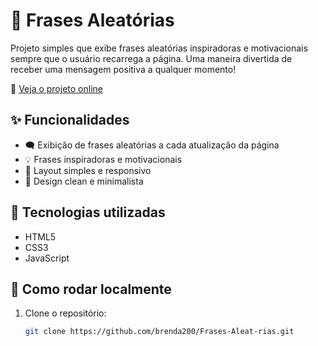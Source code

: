 # 💬 Frases Aleatórias

Projeto simples que exibe frases aleatórias inspiradoras e motivacionais sempre que o usuário recarrega a página. Uma maneira divertida de receber uma mensagem positiva a qualquer momento!

🔗 [Veja o projeto online](https://brenda200.github.io/Frases-Aleat-rias/)

## ✨ Funcionalidades

- 🗨️ Exibição de frases aleatórias a cada atualização da página
- 💡 Frases inspiradoras e motivacionais
- 📱 Layout simples e responsivo
- 🎨 Design clean e minimalista

## 🚀 Tecnologias utilizadas

- HTML5
- CSS3
- JavaScript

## 📁 Como rodar localmente

1. Clone o repositório:
   ```bash
   git clone https://github.com/brenda200/Frases-Aleat-rias.git
